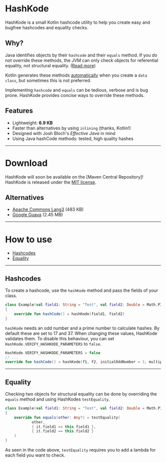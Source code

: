 # HashKode
HashKode is a small Kotlin hashcode utility to help you create easy and bugfree hashcodes and equality checks.

## Why?
Java identifies objects by their `hashcode` and their `equals` method. If you do not override these methods, the JVM can only check objects for referential equality, not structural equality. ([Read more](https://kotlinlang.org/docs/reference/equality.html#equality))

Kotlin generates these methods [automatically](https://kotlinlang.org/docs/reference/data-classes.html#data-classes) when you create a `data class`, but sometimes this is not preferred.

Implementing `hashcode` and `equals` can be tedious, verbose and is bug prone. HashKode provides concise ways to override these methods.

## Features
- Lightweight: **6.9 KB**
- Faster than alternatives by using `inlining` (thanks, Kotlin!)
- Designed with Josh Bloch's *Effective Java* in mind
- Using Java hashCode methods: tested, high quality hashes

---
  
# Download
HashKode will soon be available on the [Maven Central Repository]!
HashKode is released under the [MIT license](LICENSE.md).

## Alternatives
- [Apache Commons Lang3](https://commons.apache.org/proper/commons-lang/apidocs/org/apache/commons/lang3/builder/HashCodeBuilder.html) (483 KB)
- [Google Guava](https://github.com/google/guava/wiki/CommonObjectUtilitiesExplained) (2.45 MB)

---

# How to use
- [Hashcodes](#hashcodes)
- [Equality](#equality)

---

## Hashcodes
To create a hashcode, use the `hashKode` method and pass the fields of your class.
```Kotlin
class Example(val field1: String = "Test", val field2: Double = Math.PI)
{
    override fun hashCode() = hashKode(field1, field2)
}
```
`hashKode` needs an odd number and a prime number to calculate hashes. By default these are set to 17 and 37. When changing these values, HashKode validates them. To disable this behaviour, you can set `HashKode.VERIFY_HASHKODE_PARAMETERS` to `false`.
```Kotlin
HashKode.VERIFY_HASHKODE_PARAMETERS = false
// ...
override fun hashCode() = hashKode(f1, f2, initialOddNumber = 3, multiplierPrime = 7)
```

---

## Equality
Checking two objects for structural equality can be done by overriding the `equals` method and using HashKodes `testEquality`.
```Kotlin
class Example(val field1: String = "Test", val field2: Double = Math.PI)
{
    override fun equals(other: Any?) = testEquality(
            other,
            { it.field1 == this.field1 },
            { it.field2 == this.field2 }
    )
}
```
As seen in the code above, `testEquality` requires you to add a lambda for each field you want to check.
